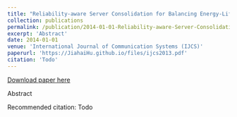 ```yaml
---
title: "Reliability-aware Server Consolidation for Balancing Energy-Lifetime Tradeoff in Virtualized Cloud Datacenters"
collection: publications
permalink: /publication/2014-01-01-Reliability-aware-Server-Consolidation-for-Balancing-Energy-Lifetime-Tradeoff-in-Virtualized-Cloud-Datacenters
excerpt: 'Abstract'
date: 2014-01-01
venue: 'International Journal of Communication Systems (IJCS)'
paperurl: 'https://JiahaiHu.github.io/files/ijcs2013.pdf'
citation: 'Todo'
---
```


<a href='https://JiahaiHu.github.io/files/ijcs2013.pdf'>Download paper here</a>

Abstract

Recommended citation: Todo